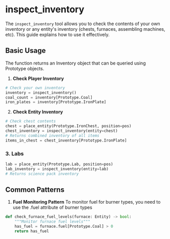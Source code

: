 # inspect_inventory

The `inspect_inventory` tool allows you to check the contents of your own inventory or any entity's inventory (chests, furnaces, assembling machines, etc). This guide explains how to use it effectively.

## Basic Usage

The function returns an Inventory object that can be queried using Prototype objects.

1. **Check Player Inventory**
```python
# Check your own inventory
inventory = inspect_inventory()
coal_count = inventory[Prototype.Coal]
iron_plates = inventory[Prototype.IronPlate]
```

2. **Check Entity Inventory**
```python
# Check chest contents
chest = place_entity(Prototype.IronChest, position=pos)
chest_inventory = inspect_inventory(entity=chest)
# Returns combined inventory of all items
items_in_chest = chest_inventory[Prototype.IronPlate]
```

### 3. Labs
```python
lab = place_entity(Prototype.Lab, position=pos)
lab_inventory = inspect_inventory(entity=lab)
# Returns science pack inventory
```

## Common Patterns

1. **Fuel Monitoring Pattern**
To monitor fuel for burner types, you need to use the .fuel attribute of burner types
```python
def check_furnace_fuel_levels(furnace: Entity) -> bool:
    """Monitor furnace fuel levels"""
    has_fuel = furnace.fuel[Prototype.Coal] > 0
    return has_fuel 
```